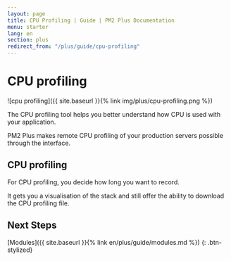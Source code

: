 ```yaml
---
layout: page
title: CPU Profiling | Guide | PM2 Plus Documentation
menu: starter
lang: en
section: plus
redirect_from: "/plus/guide/cpu-profiling"
---
```


# CPU profiling

![cpu profiling]({{ site.baseurl }}{% link img/plus/cpu-profiling.png %})

The CPU profiling tool helps you better understand how CPU is used with your application.

PM2 Plus makes remote CPU profiling of your production servers possible through the interface.

## CPU profiling

For CPU profiling, you decide how long you want to record.

It gets you a visualisation of the stack and still offer the ability to download the CPU profiling file.

## Next Steps

[Modules]({{ site.baseurl }}{% link en/plus/guide/modules.md %})
{: .btn-stylized}

